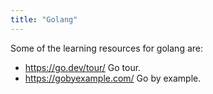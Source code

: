 ```yaml
---
title: "Golang"
---
```


Some of the learning resources for golang are:
- https://go.dev/tour/ Go tour.
- https://gobyexample.com/ Go by example.
